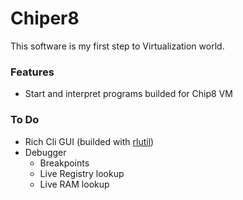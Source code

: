 # Chiper8
This software is my first step to Virtualization world.

### Features
* Start and interpret programs builded for Chip8 VM

### To Do
* Rich Cli GUI (builded with [rlutil](https://github.com/tapio/rlutil))
* Debugger
  * Breakpoints
  * Live Registry lookup
  * Live RAM lookup
